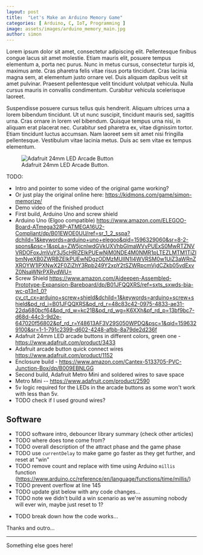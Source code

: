 ```yaml
---
layout: post
title:  "Let's Make an Arduino Memory Game"
categories: [ Arduino, C, IoT, Programming ]
image: assets/images/arduino_memory_main.jpg
author: simon
---
```

Lorem ipsum dolor sit amet, consectetur adipiscing elit. Pellentesque finibus congue lacus sit amet molestie. Etiam mauris elit, posuere tempus elementum a, porta nec purus. Nunc in metus cursus, consectetur turpis id, maximus ante. Cras pharetra felis vitae risus porta tincidunt. Cras lacinia magna sem, at elementum justo ornare vel. Duis aliquam dapibus velit sit amet pulvinar. Praesent pellentesque velit tincidunt volutpat vehicula. Nulla cursus mauris in convallis condimentum. Curabitur vehicula scelerisque laoreet.

Suspendisse posuere cursus tellus quis hendrerit. Aliquam ultrices urna a lorem bibendum tincidunt. Ut ut nunc suscipit, tincidunt mauris sed, sagittis urna. Cras ornare in lorem vel bibendum. Quisque tempus urna nisi, in aliquam erat placerat nec. Curabitur sed pharetra ex, vitae dignissim tortor. Etiam tincidunt luctus accumsan. Nam laoreet sem sit amet nisi fringilla pellentesque. Vestibulum vitae lacinia metus. Duis ac sem vitae ex tempus elementum.

<figure class="figure">
  <img src="{{ site.baseurl }}/assets/images/arduino_memory_button_flash.gif" class="figure-img img-fluid" alt="Adafruit 24mm LED Arcade Button">
  <figcaption class="figure-caption text-center">Adafruit 24mm LED Arcade Button.</figcaption>
</figure>

TODO:

* Intro and pointer to some video of the original game working?
* Or just play the original online here: https://kidmons.com/game/simon-memorize/
* Demo video of the finished product
* First build, Arduino Uno and screw shield
* Arduino Uno (Elgoo compatible) https://www.amazon.com/ELEGOO-Board-ATmega328P-ATMEGA16U2-Compliant/dp/B01EWOE0UU/ref=sr_1_2_sspa?dchild=1&keywords=arduino+uno+elegoo&qid=1596329060&sr=8-2-spons&psc=1&spLa=ZW5jcnlwdGVkUXVhbGlmaWVyPUExS0MwRTZNVVRDOFoxJmVuY3J5cHRlZElkPUEwNjM0NDE4M0NMR1pLTEZLMTM1TiZlbmNyeXB0ZWRBZElkPUEwNDgzODMzMUlIN1I4WVRSM0w1UiZ3aWRnZXROYW1lPXNwX2F0ZiZhY3Rpb249Y2xpY2tSZWRpcmVjdCZkb05vdExvZ0NsaWNrPXRydWU=
* Screw Shield https://www.amazon.com/Aideepen-Assembled-Prototype-Expansion-Bareboard/dp/B01JFQQXRS/ref=sxts_sxwds-bia-wc-p13n1_0?cv_ct_cx=arduino+screw+shield&dchild=1&keywords=arduino+screw+shield&pd_rd_i=B01JFQQXRS&pd_rd_r=48c83c42-0975-4833-ae31-22da680bcf64&pd_rd_w=kc21B&pd_rd_wg=K6XXh&pf_rd_p=13bf9bc7-d68d-44c3-9d2e-647020f56802&pf_rd_r=Y48613AF3V29S050WPDQ&psc=1&qid=1596329100&sr=1-1-791c2399-d602-4248-afbb-8a79de2d236f
* Adafruit 24mm LED arcade buttons in different colors, green one - https://www.adafruit.com/product/3433
* Adafruit arcade button quick connect wires https://www.adafruit.com/product/1152
* Enclosure build - https://www.amazon.com/Cantex-5133705-PVC-Junction-Box/dp/B009EBNLGG
* Second build, Adafruit Metro Mini and soldered wires to save space
* Metro Mini -- https://www.adafruit.com/product/2590
* 5v logic required for the LEDs in the arcade buttons as some won't work with less than 5v.
* TODO check if I used ground wires?

## Software

* TODO software intro, debouncer library summary (check other articles)
* TODO where does tone come from?
* TODO overall description of the attract phase and the game phase
* TODO use `currentDelay` to make game go faster as they get further, and reset at "win"
* TODO remove count and replace with time using Arduino `millis` function (https://www.arduino.cc/reference/en/language/functions/time/millis/)
* TODO prevent overflow at line 145
* TODO update gist below with any code changes...
* TODO note we didn't build a win scenario as we're assuming nobody will ever win, maybe just reset to 1?

<script src="https://gist.github.com/simonprickett/7e1b822e570b5de14f493322ce38d19f.js"></script>

* TODO break down how the code works...

Thanks and outro...

---

Something else goes here!